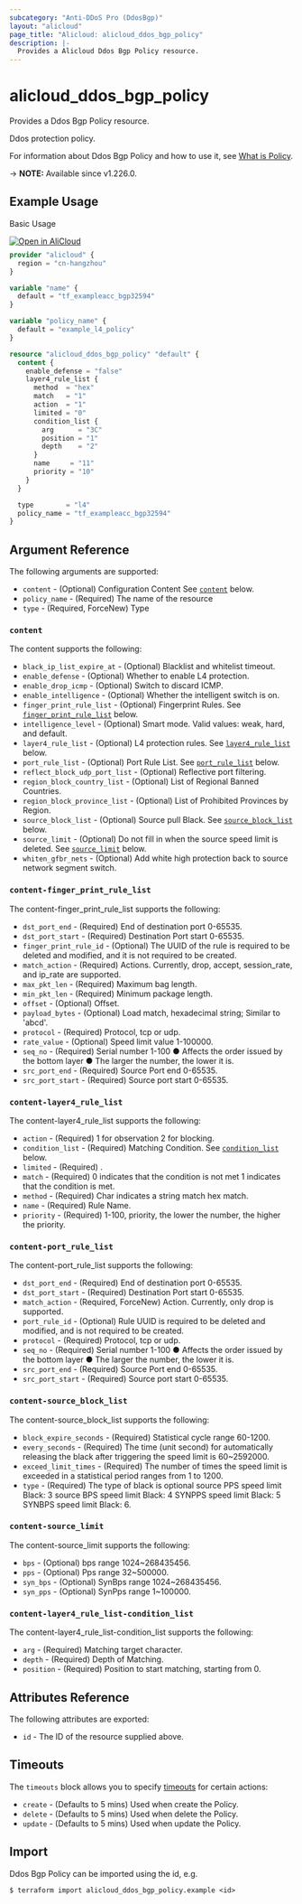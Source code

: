 ```yaml
---
subcategory: "Anti-DDoS Pro (DdosBgp)"
layout: "alicloud"
page_title: "Alicloud: alicloud_ddos_bgp_policy"
description: |-
  Provides a Alicloud Ddos Bgp Policy resource.
---
```


# alicloud_ddos_bgp_policy

Provides a Ddos Bgp Policy resource.

Ddos protection policy.

For information about Ddos Bgp Policy and how to use it, see [What is Policy](https://www.alibabacloud.com/help/en/anti-ddos/anti-ddos-origin/developer-reference/api-ddosbgp-2018-07-20-createpolicy).

-> **NOTE:** Available since v1.226.0.

## Example Usage

Basic Usage

<div style="display: block;margin-bottom: 40px;"><div class="oics-button" style="float: right;position: absolute;margin-bottom: 10px;">
  <a href="https://api.aliyun.com/terraform?resource=alicloud_ddos_bgp_policy&exampleId=b4414d58-5e25-2ea6-d88e-5be5bc4125d9ae989720&activeTab=example&spm=docs.r.ddos_bgp_policy.0.b4414d585e&intl_lang=EN_US" target="_blank">
    <img alt="Open in AliCloud" src="https://img.alicdn.com/imgextra/i1/O1CN01hjjqXv1uYUlY56FyX_!!6000000006049-55-tps-254-36.svg" style="max-height: 44px; max-width: 100%;">
  </a>
</div></div>

```terraform
provider "alicloud" {
  region = "cn-hangzhou"
}

variable "name" {
  default = "tf_exampleacc_bgp32594"
}

variable "policy_name" {
  default = "example_l4_policy"
}

resource "alicloud_ddos_bgp_policy" "default" {
  content {
    enable_defense = "false"
    layer4_rule_list {
      method  = "hex"
      match   = "1"
      action  = "1"
      limited = "0"
      condition_list {
        arg      = "3C"
        position = "1"
        depth    = "2"
      }
      name     = "11"
      priority = "10"
    }
  }

  type        = "l4"
  policy_name = "tf_exampleacc_bgp32594"
}
```

## Argument Reference

The following arguments are supported:
* `content` - (Optional) Configuration Content See [`content`](#content) below.
* `policy_name` - (Required) The name of the resource
* `type` - (Required, ForceNew) Type

### `content`

The content supports the following:
* `black_ip_list_expire_at` - (Optional) Blacklist and whitelist timeout.
* `enable_defense` - (Optional) Whether to enable L4 protection.
* `enable_drop_icmp` - (Optional) Switch to discard ICMP.
* `enable_intelligence` - (Optional) Whether the intelligent switch is on.
* `finger_print_rule_list` - (Optional) Fingerprint Rules. See [`finger_print_rule_list`](#content-finger_print_rule_list) below.
* `intelligence_level` - (Optional) Smart mode. Valid values: weak, hard, and default.
* `layer4_rule_list` - (Optional) L4 protection rules. See [`layer4_rule_list`](#content-layer4_rule_list) below.
* `port_rule_list` - (Optional) Port Rule List. See [`port_rule_list`](#content-port_rule_list) below.
* `reflect_block_udp_port_list` - (Optional) Reflective port filtering.
* `region_block_country_list` - (Optional) List of Regional Banned Countries.
* `region_block_province_list` - (Optional) List of Prohibited Provinces by Region.
* `source_block_list` - (Optional) Source pull Black. See [`source_block_list`](#content-source_block_list) below.
* `source_limit` - (Optional) Do not fill in when the source speed limit is deleted. See [`source_limit`](#content-source_limit) below.
* `whiten_gfbr_nets` - (Optional) Add white high protection back to source network segment switch.

### `content-finger_print_rule_list`

The content-finger_print_rule_list supports the following:
* `dst_port_end` - (Required) End of destination port 0-65535.
* `dst_port_start` - (Required) Destination Port start 0-65535.
* `finger_print_rule_id` - (Optional) The UUID of the rule is required to be deleted and modified, and it is not required to be created.
* `match_action` - (Required) Actions. Currently, drop, accept, session_rate, and ip_rate are supported.
* `max_pkt_len` - (Required) Maximum bag length.
* `min_pkt_len` - (Required) Minimum package length.
* `offset` - (Optional) Offset.
* `payload_bytes` - (Optional) Load match, hexadecimal string; Similar to 'abcd'.
* `protocol` - (Required) Protocol, tcp or udp.
* `rate_value` - (Optional) Speed limit value 1-100000.
* `seq_no` - (Required) Serial number 1-100 ● Affects the order issued by the bottom layer ● The larger the number, the lower it is.
* `src_port_end` - (Required) Source Port end 0-65535.
* `src_port_start` - (Required) Source port start 0-65535.

### `content-layer4_rule_list`

The content-layer4_rule_list supports the following:
* `action` - (Required) 1 for observation 2 for blocking.
* `condition_list` - (Required) Matching Condition. See [`condition_list`](#content-layer4_rule_list-condition_list) below.
* `limited` - (Required) .
* `match` - (Required) 0 indicates that the condition is not met 1 indicates that the condition is met.
* `method` - (Required) Char indicates a string match hex match.
* `name` - (Required) Rule Name.
* `priority` - (Required) 1-100, priority, the lower the number, the higher the priority.

### `content-port_rule_list`

The content-port_rule_list supports the following:
* `dst_port_end` - (Required) End of destination port 0-65535.
* `dst_port_start` - (Required) Destination Port start 0-65535.
* `match_action` - (Required, ForceNew) Action. Currently, only drop is supported.
* `port_rule_id` - (Optional) Rule UUID is required to be deleted and modified, and is not required to be created.
* `protocol` - (Required) Protocol, tcp or udp.
* `seq_no` - (Required) Serial number 1-100 ● Affects the order issued by the bottom layer ● The larger the number, the lower it is.
* `src_port_end` - (Required) Source Port end 0-65535.
* `src_port_start` - (Required) Source port start 0-65535.

### `content-source_block_list`

The content-source_block_list supports the following:
* `block_expire_seconds` - (Required) Statistical cycle range 60-1200.
* `every_seconds` - (Required) The time (unit second) for automatically releasing the black after triggering the speed limit is 60~2592000.
* `exceed_limit_times` - (Required) The number of times the speed limit is exceeded in a statistical period ranges from 1 to 1200.
* `type` - (Required) The type of black is optional source PPS speed limit Black: 3 source BPS speed limit Black: 4 SYNPPS speed limit Black: 5 SYNBPS speed limit Black: 6.

### `content-source_limit`

The content-source_limit supports the following:
* `bps` - (Optional) bps range 1024~268435456.
* `pps` - (Optional) Pps range 32~500000.
* `syn_bps` - (Optional) SynBps range 1024~268435456.
* `syn_pps` - (Optional) SynPps range 1~100000.

### `content-layer4_rule_list-condition_list`

The content-layer4_rule_list-condition_list supports the following:
* `arg` - (Required) Matching target character.
* `depth` - (Required) Depth of Matching.
* `position` - (Required) Position to start matching, starting from 0.

## Attributes Reference

The following attributes are exported:
* `id` - The ID of the resource supplied above.

## Timeouts

The `timeouts` block allows you to specify [timeouts](https://www.terraform.io/docs/configuration-0-11/resources.html#timeouts) for certain actions:
* `create` - (Defaults to 5 mins) Used when create the Policy.
* `delete` - (Defaults to 5 mins) Used when delete the Policy.
* `update` - (Defaults to 5 mins) Used when update the Policy.

## Import

Ddos Bgp Policy can be imported using the id, e.g.

```shell
$ terraform import alicloud_ddos_bgp_policy.example <id>
```